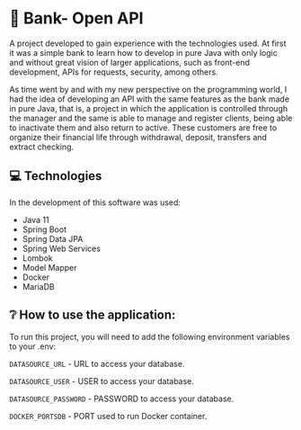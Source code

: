 # 🏦 Bank- Open API

A project developed to gain experience with the technologies used. At first it was a simple bank to learn how to develop in pure Java with only logic and without great vision of larger applications, such as front-end development, APIs for requests, security, among others.

As time went by and with my new perspective on the programming world, I had the idea of developing an API with the same features as the bank made
in pure Java, that is, a project in which the application is controlled through the manager and the same is able to manage and register clients, being able to inactivate them and also return to active. These customers are free to organize their financial life through withdrawal, deposit, transfers and extract checking.

## 💻 Technologies

In the development of this software was used: 

- Java 11
- Spring Boot
- Spring Data JPA
- Spring Web Services
- Lombok
- Model Mapper
- Docker
- MariaDB

## ❔ How to use the application:

To run this project, you will need to add the following environment variables to your .env:

`DATASOURCE_URL` - URL to access your database.

`DATASOURCE_USER` - USER to access your database.

`DATASOURCE_PASSWORD` - PASSWORD to access your database.

`DOCKER_PORTSDB` - PORT used to run Docker container.
